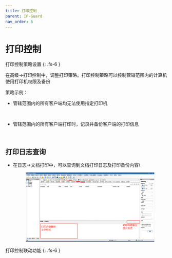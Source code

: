 ```yaml
---
title: 打印控制
parent: IP-Guard
nav_order: 6
---
```


# 打印控制

打印控制策略设置 {: .fs-6 }

在高级->打印控制中，调整打印策略。打印控制策略可以控制管辖范围内的计算机使用打印机权限及备份

策略示例：

*   管辖范围内的所有客户端均无法使用指定打印机\
    &#x20;

    <figure><img src="https://user-images.githubusercontent.com/123937106/218051179-89fd38d3-3188-4994-ad4e-9a27a65db09d.png" alt=""><figcaption></figcaption></figure>
*   管辖范围内的所有客户端打印时，记录并备份客户端的打印信息&#x20;

    <figure><img src="https://user-images.githubusercontent.com/123937106/218051602-40e5bcb8-ad78-4ea6-a0a9-b348b494dc69.png" alt=""><figcaption></figcaption></figure>

## 打印日志查询

*   在日志→文档打印中，可以查询到文档打印日志及打印备份内容\


    <figure><img src="../../.gitbook/assets/image.png" alt=""><figcaption></figcaption></figure>

打印控制联动功能 {: .fs-6 }
